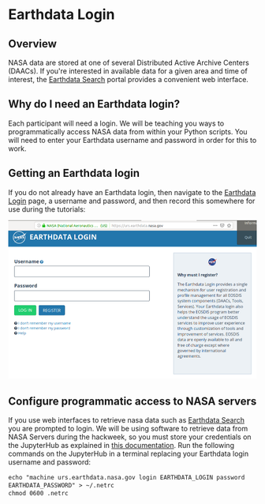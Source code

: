 # Earthdata Login

## Overview

NASA data are stored at one of several Distributed Active Archive Centers (DAACs). If you're interested in available data for a given area and time of interest, the [Earthdata Search](https://earthdata.nasa.gov/) portal provides a convenient web interface.

## Why do I need an Earthdata login?

Each participant will need a login. We will be teaching you ways to programmatically access NASA data from within your Python scripts. You will need to enter your Earthdata username and password in order for this to work.

## Getting an Earthdata login

If you do not already have an Earthdata login, then navigate to the [Earthdata Login](https://urs.earthdata.nasa.gov/) page, a username and password, and then record this somewhere for use during the tutorials:

![earthdata-login](../img/earthdata-login.png)

## Configure programmatic access to NASA servers

If you use web interfaces to retrieve nasa data such as [Earthdata Search](https://earthdata.nasa.gov/) you are prompted to login. We will be using software to retrieve data from NASA Servers during the hackweek, so you must store your credentials on the JupyterHub as explained in [this documentation](https://wiki.earthdata.nasa.gov/display/EL/How+To+Access+Data+With+cURL+And+Wget). Run the following commands on the JupyterHub in a terminal replacing your Earthdata login username and password:

```shell
echo "machine urs.earthdata.nasa.gov login EARTHDATA_LOGIN password EARTHDATA_PASSWORD" > ~/.netrc
chmod 0600 .netrc
```